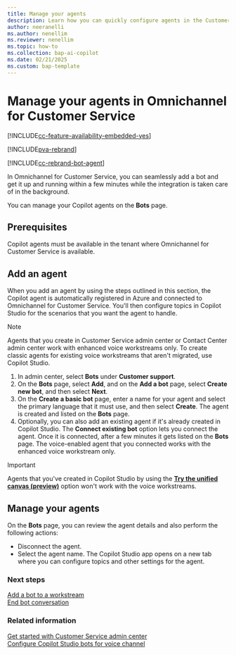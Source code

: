 ```yaml
---
title: Manage your agents
description: Learn how you can quickly configure agents in the Customer Service admin center.
author: neeranelli
ms.author: nenellim
ms.reviewer: nenellim
ms.topic: how-to 
ms.collection: bap-ai-copilot
ms.date: 02/21/2025
ms.custom: bap-template
---
```


# Manage your agents in Omnichannel for Customer Service

[!INCLUDE[cc-feature-availability-embedded-yes](../../includes/cc-feature-availability-embedded-yes.md)]


[!INCLUDE[pva-rebrand](../../includes/cc-pva-rebrand.md)]

[!INCLUDE[cc-rebrand-bot-agent](../../includes/cc-rebrand-bot-agent.md)]


In Omnichannel for Customer Service, you can seamlessly add a bot and get it up and running within a few minutes while the integration is taken care of in the background.

You can manage your Copilot agents on the **Bots** page.

## Prerequisites

Copilot agents must be available in the tenant where Omnichannel for Customer Service is available.

## Add an agent

When you add an agent by using the steps outlined in this section, the Copilot agent is automatically registered in Azure and connected to Omnichannel for Customer Service. You'll then configure topics in Copilot Studio for the scenarios that you want the agent to handle.

> [!NOTE]
> Agents that you create in Customer Service admin center or Contact Center admin center work with enhanced voice workstreams only. To create classic agents for existing voice workstreams that aren't migrated, use Copilot Studio.

1. In admin center, select **Bots** under **Customer support**.
1. On the **Bots** page, select **Add**, and on the **Add a bot** page, select **Create new bot**, and then select **Next**.
1. On the **Create a basic bot** page, enter a name for your agent and select the primary language that it must use, and then select **Create**. The agent is created and listed on the **Bots** page. 
1. Optionally, you can also add an existing agent if it's already created in Copilot Studio. The **Connect existing bot** option lets you connect the agent. Once it is connected, after a few minutes it gets listed on the **Bots** page. The voice-enabled agent that you connected works with the enhanced voice workstream only.
> [!IMPORTANT]
> Agents that you've created in Copilot Studio by using the [**Try the unified canvas (preview)**](/power-virtual-agents/authoring-first-bot) option won't work with the voice workstreams.

## Manage your agents

On the **Bots** page, you can review the agent details and also perform the following actions:

- Disconnect the agent.
- Select the agent name. The Copilot Studio app opens on a new tab where you can configure topics and other settings for the agent.

### Next steps

[Add a bot to a workstream](create-workstreams.md#add-a-bot-to-a-workstream)  
[End bot conversation](configure-bot-virtual-agent.md#end-agent-conversations)  

### Related information

[Get started with Customer Service admin center](../implement/cs-admin-center.md)  
[Configure Copilot Studio bots for voice channel](voice-channel-pva-bots.md)  
